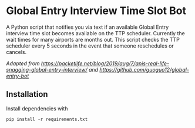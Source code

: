 # Global Entry Interview Time Slot Bot

A Python script that notifies you via text if an available Global Entry interview time slot becomes available on the TTP scheduler. Currently the wait times for many airports are months out. This script checks the TTP scheduler every 5 seconds in the event that someone reschedules or cancels.

*Adapted from  https://packetlife.net/blog/2019/aug/7/apis-real-life-snagging-global-entry-interview/ and https://github.com/guoguo12/global-entry-bot*

## Installation

Install dependencies with

```
pip install -r requirements.txt
```
